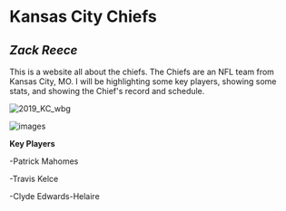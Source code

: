 # **Kansas City Chiefs**
## *Zack Reece*

This is a website all about the chiefs. The Chiefs are an NFL team from Kansas City, MO. I will be highlighting some key players, showing some stats, and showing the Chief's record and schedule.

![2019_KC_wbg](https://user-images.githubusercontent.com/116388846/197315119-d0231624-703d-4080-8ad8-c6caa1b0b8c7.png)

![images](https://user-images.githubusercontent.com/116388846/197315616-baef83d2-b128-403d-b6e7-2206719ab108.jpeg)


**Key Players**

-Patrick Mahomes

-Travis Kelce

-Clyde Edwards-Helaire



<a herf ="google.com" ><link><a/>



